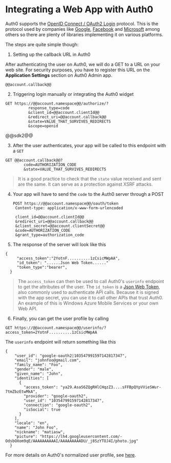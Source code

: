 # Integrating a Web App with Auth0

Auth0 supports the [OpenID Connect / OAuth2 Login](http://openid.net/specs/openid-connect-basic-1_0.html) protocol. This is the protocol used by companies like [Google](https://developers.google.com/accounts/docs/OAuth2Login), [Facebook](http://developers.facebook.com/docs/facebook-login/login-flow-for-web-no-jssdk/) and [Microsoft](http://msdn.microsoft.com/en-us/library/live/hh243647.aspx) among others so there are plenty of libraries implementing it on various platforms.

The steps are quite simple though:

1. Setting up the callback URL in Auth0

  <div class="setup-callback">
  <p>After authenticating the user on Auth0, we will do a GET to a URL on your web site. For security purposes, you have to register this URL  on the <strong>Application Settings</strong> section on Auth0 Admin app.</p>

  <pre><code>@@account.callback@@</pre></code>
  </div>

2. Triggering login manually or integrating the Auth0 widget

  <pre style="word-wrap:break-word"><code>GET https://@@account.namespace@@/authorize/?
          response_type=code
          &client_id=@@account.clientId@@
          &redirect_uri=@@account.callback@@
          &state=VALUE_THAT_SURVIVES_REDIRECTS
          &scope=openid</code></pre>
  
@@sdk2@@

3. After the user authenticates, your app will be called to this endpoint with a `GET`

  <pre style="word-wrap:break-word"><code>GET @@account.callback@@?
        code=AUTHORIZATION_CODE
        &state=VALUE_THAT_SURVIVES_REDIRECTS</code></pre>

  > It is a good practice to check that the `state` value received and sent are the same. It can serve as a protection against XSRF attacks.

4. Your app will have to send the `code` to the Auth0 server through a POST

    <pre style="word-wrap:break-word"><code>POST https://@@account.namespace@@/oauth/token
    Content-type: application/x-www-form-urlencoded

    client_id=@@account.clientId@@
    &redirect_uri=@@account.callback@@
    &client_secret=@@account.clientSecret@@
    &code=AUTHORIZATION_CODE
    &grant_type=authorization_code</code></pre> 

5. The response of the server will look like this

  <pre style="word-wrap:break-word"><code>{
     "access_token":"2YotnF..........1zCsicMWpAA",
     "id_token": "......Json Web Token......"
     "token_type":"bearer",
  }</code></pre>

  > The `access_token` can then be used to call Auth0's `userinfo` endpoint to get the attributes of the user. The `id_token` is a [Json Web Token](http://tools.ietf.org/html/draft-jones-json-web-token-08), also commonly used to authenticate API calls. Because it is signed with the app secret, you can use it to call other APIs that trust Auth0. An example of this is Windows Azure Mobile Services or your own Web API. 

6. Finally, you can get the user profile by calling

  <pre style="word-wrap:break-word"><code>GET https://@@account.namespace@@/userinfo/?access_token=2YotnF..........1zCsicMWpAA</code></pre>

  The `userinfo` endpoint will return something like this

  <pre><code>{
    "user_id": "google-oauth2|103547991597142817347",
    "email": "johnfoo@gmail.com",
    "family_name": "Foo",
    "gender": "male",
    "given_name": "John",
    "identities": [
      {
        "access_token": "ya29.AsaS6ZQgRHlCHqzZ3....sFFBpQYpVVieSWur-7tmZbzEtwMkA",
        "provider": "google-oauth2",
        "user_id": "103547991597142817347",
        "connection": "google-oauth2",
        "isSocial": true
      }
    ],
    "locale": "en",
    "name": "John Foo",
    "nickname": "matiasw",
    "picture": "https://lh4.googleusercontent.com/-OdsbOXom9qE/AAAAAAAAAAI/AAAAAAAAADU/_j8SzYTOJ4I/photo.jpg"
  }</code></pre>

For more details on Auth0's normalized user profile, see [here](user-profile).
